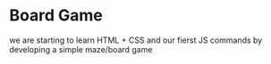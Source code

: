 # Board Game

we are starting to learn HTML + CSS and our fierst JS commands by developing a simple maze/board game